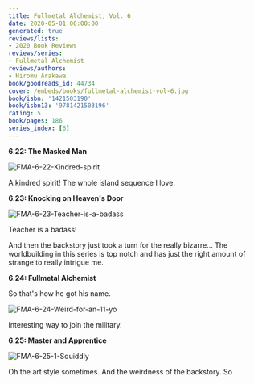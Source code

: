 ```yaml
---
title: Fullmetal Alchemist, Vol. 6
date: 2020-05-01 00:00:00
generated: true
reviews/lists:
- 2020 Book Reviews
reviews/series:
- Fullmetal Alchemist
reviews/authors:
- Hiromu Arakawa
book/goodreads_id: 44734
cover: /embeds/books/fullmetal-alchemist-vol-6.jpg
book/isbn: '1421503190'
book/isbn13: '9781421503196'
rating: 5
book/pages: 186
series_index: [6]
---
```

**6.22: The Masked Man**  

![FMA-6-22-Kindred-spirit](/embeds/books/attachments/fma-6-22-kindred-spirit.png)  

<!--more-->

A kindred spirit! The whole island sequence I love.  

**6.23: Knocking on Heaven's Door**  

![FMA-6-23-Teacher-is-a-badass](/embeds/books/attachments/fma-6-23-teacher-is-a-badass.png)  

Teacher is a badass!  

And then the backstory just took a turn for the really bizarre... The worldbuilding in this series is top notch and has just the right amount of strange to really intrigue me.  

**6.24: Fullmetal Alchemist**  

So that's how he got his name.  

![FMA-6-24-Weird-for-an-11-yo](/embeds/books/attachments/fma-6-24-weird-for-an-11-yo.png)  

Interesting way to join the military.  

 **6.25: Master and Apprentice**  

![FMA-6-25-1-Squiddly](/embeds/books/attachments/fma-6-25-1-squiddly.png)  

Oh the art style sometimes. And the weirdness of the backstory. So